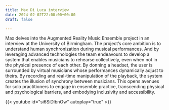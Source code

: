 ```yaml
---
title: Max Di Luca interview
date: 2024-02-02T22:00:00+00:00
draft: false

---
```

Max delves into the Augmented Reality Music Ensemble project in an interview at the University of Birmingham. The project’s core ambition is to understand human synchronization during musical performances. And by leveraging advanced technologies the team endeavours to develop a system that enables musicians to rehearse collectively, even when not in the physical presence of each other. By donning a headset, the user is surrounded by virtual musicians whose performances dynamically adjust to theirs. By recording and real-time manipulation of the playback, the system creates the illusion of synchrony between musicians. This opens avenues for solo practitioners to engage in ensemble practice, transcending physical and psychological barriers, and embodying inclusivity and accessibility. 

{{< youtube id="si6SiDlbnOw" autoplay="true" >}}
